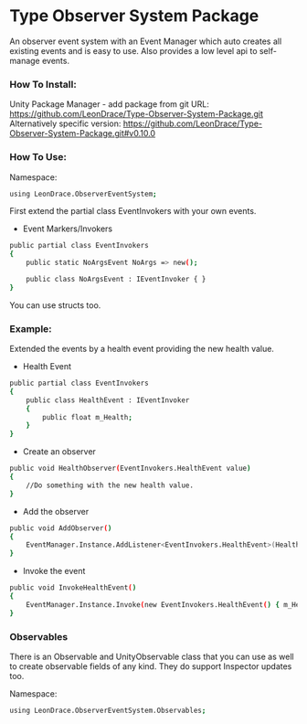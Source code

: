 # Type Observer System Package

An observer event system with an Event Manager which auto creates all existing events and is easy to use.
Also provides a low level api to self-manage events.

### How To Install:
Unity Package Manager - add package from git URL: https://github.com/LeonDrace/Type-Observer-System-Package.git
Alternatively specific version: https://github.com/LeonDrace/Type-Observer-System-Package.git#v0.10.0

### How To Use:

Namespace:
```sh
using LeonDrace.ObserverEventSystem;
```


First extend the partial class EventInvokers with your own events.

* Event Markers/Invokers
```sh
public partial class EventInvokers
{
	public static NoArgsEvent NoArgs => new();

	public class NoArgsEvent : IEventInvoker { }
}
```
You can use structs too.

### Example:

Extended the events by a health event providing the new health value.

* Health Event
```sh
public partial class EventInvokers
{
	public class HealthEvent : IEventInvoker
	{
		public float m_Health;
	}
}
```

* Create an observer
```sh
public void HealthObserver(EventInvokers.HealthEvent value)
{
	//Do something with the new health value.
}
```

* Add the observer
```sh
public void AddObserver()
{
	EventManager.Instance.AddListener<EventInvokers.HealthEvent>(HealthObserver);
}
```

* Invoke the event
```sh
public void InvokeHealthEvent()
{
	EventManager.Instance.Invoke(new EventInvokers.HealthEvent() { m_Health = 1 });
}
```

### Observables
There is an Observable<T> and UnityObservable<T> class that you can use as well to create observable fields of any kind.
They do support Inspector updates too.

Namespace:
```sh
using LeonDrace.ObserverEventSystem.Observables;
```
